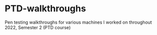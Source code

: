 # PTD-walkthroughs
Pen testing walkthroughs for various machines I worked on throughout 2022, Semester 2 (PTD course)
